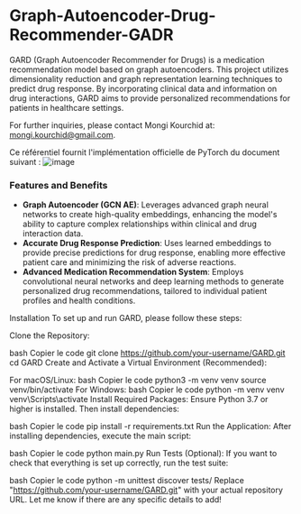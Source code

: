 
# Graph-Autoencoder-Drug-Recommender-GADR
 
GARD (Graph Autoencoder Recommender for Drugs) is a medication recommendation model based on graph autoencoders. This project utilizes dimensionality reduction and graph representation learning techniques to predict drug response. By incorporating clinical data and information on drug interactions, GARD aims to provide personalized recommendations for patients in healthcare settings.

For further inquiries, please contact Mongi Kourchid at: mongi.kourchid@gmail.com.

Ce référentiel fournit l'implémentation officielle de PyTorch du document suivant :
![image](https://github.com/user-attachments/assets/31f5badd-acee-4777-8936-3eb8df591cb4)
### Features and Benefits
- **Graph Autoencoder (GCN AE)**: Leverages advanced graph neural networks to create high-quality embeddings, enhancing the model's ability to capture complex relationships within clinical and drug interaction data.
- **Accurate Drug Response Prediction**: Uses learned embeddings to provide precise predictions for drug response, enabling more effective patient care and minimizing the risk of adverse reactions.
- **Advanced Medication Recommendation System**: Employs convolutional neural networks and deep learning methods to generate personalized drug recommendations, tailored to individual patient profiles and health conditions.

Installation
To set up and run GARD, please follow these steps:

Clone the Repository:

bash
Copier le code
git clone https://github.com/your-username/GARD.git
cd GARD
Create and Activate a Virtual Environment (Recommended):

For macOS/Linux:
bash
Copier le code
python3 -m venv venv
source venv/bin/activate
For Windows:
bash
Copier le code
python -m venv venv
venv\Scripts\activate
Install Required Packages: Ensure Python 3.7 or higher is installed. Then install dependencies:

bash
Copier le code
pip install -r requirements.txt
Run the Application: After installing dependencies, execute the main script:

bash
Copier le code
python main.py
Run Tests (Optional): If you want to check that everything is set up correctly, run the test suite:

bash
Copier le code
python -m unittest discover tests/
Replace "https://github.com/your-username/GARD.git" with your actual repository URL. Let me know if there are any specific details to add!
